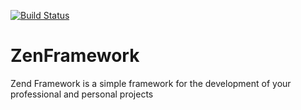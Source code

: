 [![Build Status](https://travis-ci.org/mkakpabla/zenframework.svg?branch=master)](https://travis-ci.org/mkakpabla/zenframework)
# ZenFramework
Zend Framework is a simple framework for the development of your professional and personal projects

